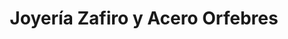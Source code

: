 ---
title: "Joyería Zafiro y Acero Orfebres"
url: /socorro/joyeria-zafiro-y-acero-orfebres/
shop: joyería
---